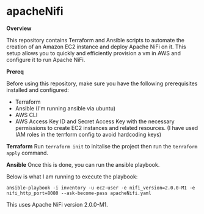 
# apacheNifi

**Overview**

This repository contains Terraform and Ansible scripts to automate the creation of an Amazon EC2 instance and deploy Apache NiFi on it. This setup allows you to quickly and efficiently provision a vm in AWS and configure it to run Apache NiFi.

**Prereq**

Before using this repository, make sure you have the following prerequisites installed and configured:

 - Terraform 
 - Ansible (I'm running ansible via ubuntu) 
 - AWS CLI 
 - AWS Access
   Key ID and Secret Access Key with the necessary permissions to create
   EC2 instances and related resources. (I have used IAM roles in the
   terrform config to avoid hardcoding keys)

**Terraform**
Run `terraform init` to initalise the project then run the `terraform apply` command.

**Ansible**
Once this is done, you can run the ansible playbook.

Below is what I am running to execute the playbook:

    ansible-playbook -i inventory -u ec2-user -e nifi_version=2.0.0-M1 -e nifi_http_port=8080 --ask-become-pass apacheNifi.yaml

This uses Apache NiFi version 2.0.0-M1.
